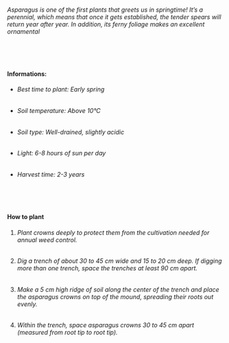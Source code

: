 ###### Asparagus is one of the first plants that greets us in springtime! It’s a perennial, which means that once it gets established, the tender spears will return year after year. In addition, its ferny foliage makes an excellent ornamental

###### ‎

#### Informations:

-   ###### Best time to plant: Early spring
-   ###### Soil temperature: Above 10°C
-   ###### Soil type: Well-drained, slightly acidic
-   ###### Light: 6-8 hours of sun per day
-   ###### Harvest time: 2-3 years

###### ‎

#### How to plant

1. ###### Plant crowns deeply to protect them from the cultivation needed for annual weed control.
2. ###### Dig a trench of about 30 to 45 cm wide and 15 to 20 cm deep. If digging more than one trench, space the trenches at least 90 cm apart.
3. ###### Make a 5 cm high ridge of soil along the center of the trench and place the asparagus crowns on top of the mound, spreading their roots out evenly.
4. ###### Within the trench, space asparagus crowns 30 to 45 cm apart (measured from root tip to root tip).
